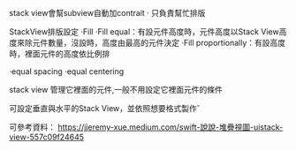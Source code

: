 stack view會幫subview自動加contrait
· 只負責幫忙排版

StackView排版設定
·Fill
·Fill equal：有設元件高度時，元件高度以Stack View高度來除元件數量，沒設時，高度由最高的元件決定
·Fill proportionally：有設高度時，裡面元件的高度依比例排

·equal spacing
·equal centering

stack view 管理它裡面的元件,一般不用設定它裡面元件的條件


可設定垂直與水平的Stack View，並依照想要格式製作ˇ

可參考資料：
https://jjeremy-xue.medium.com/swift-說說-堆疊視圖-uistack-view-557c09f24645